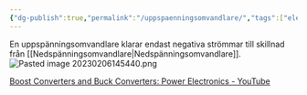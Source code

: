 ```yaml
---
{"dg-publish":true,"permalink":"/uppspaenningsomvandlare/","tags":["elenergiteknik"]}
---
```


En uppspänningsomvandlare klarar endast negativa strömmar till skillnad från [[Nedspänningsomvandlare\|Nedspänningsomvandlare]].
![Pasted image 20230206145440.png](/img/user/images/Pasted%20image%2020230206145440.png)

[Boost Converters and Buck Converters: Power Electronics - YouTube](https://www.youtube.com/watch?v=vwJYIorz_Aw)
